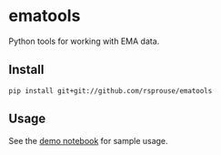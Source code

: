 # ematools
Python tools for working with EMA data.

## Install

    pip install git+git://github.com/rsprouse/ematools

## Usage

See the [demo notebook](doc/ematools_demo.ipynb) for sample usage.
